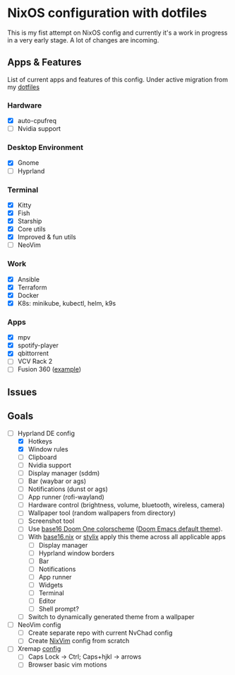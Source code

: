 # NixOS configuration with dotfiles

This is my fist attempt on NixOS config and currently it's a work in progress in a very early stage. A lot of changes are incoming.

## Apps & Features

List of current apps and features of this config.
Under active migration from my [dotfiles](https://github.com/atimofeev/dotfiles)

### Hardware

- [x] auto-cpufreq
- [ ] Nvidia support

### Desktop Environment

- [x] Gnome
- [ ] Hyprland

### Terminal

- [x] Kitty
- [x] Fish
- [x] Starship
- [x] Core utils
- [x] Improved & fun utils
- [ ] NeoVim

### Work

- [x] Ansible
- [x] Terraform
- [x] Docker
- [x] K8s: minikube, kubectl, helm, k9s

### Apps

- [x] mpv
- [x] spotify-player
- [x] qbittorrent
- [ ] VCV Rack 2
- [ ] Fusion 360 ([example](https://github.com/mrshmllow/ryo/blob/73793e6a045a51c7be5bf1d345b6f119e18cf128/desktop/apps/fusion.nix))

## Issues

## Goals

- [ ] Hyprland DE config
  - [x] Hotkeys
  - [x] Window rules
  - [ ] Clipboard
  - [ ] Nvidia support
  - [ ] Display manager (sddm)
  - [ ] Bar (waybar or ags)
  - [ ] Notifications (dunst or ags)
  - [ ] App runner (rofi-wayland)
  - [ ] Hardware control (brightness, volume, bluetooth, wireless, camera)
  - [ ] Wallpaper tool (random wallpapers from directory)
  - [ ] Screenshot tool
  - [ ] Use [base16 Doom One colorscheme](https://github.com/MArpogaus/base16-doom/) ([Doom Emacs default theme](https://github.com/doomemacs/themes/blob/master/themes/doom-one-theme.el)).
  - [ ] With [base16.nix](https://github.com/SenchoPens/base16.nix) or [stylix](https://github.com/danth/stylix) apply this theme across all applicable apps
    - [ ] Display manager
    - [ ] Hyprland window borders
    - [ ] Bar
    - [ ] Notifications
    - [ ] App runner
    - [ ] Widgets
    - [ ] Terminal
    - [ ] Editor
    - [ ] Shell prompt?
  - [ ] Switch to dynamically generated theme from a wallpaper
- [ ] NeoVim config
  - [ ] Create separate repo with current NvChad config
  - [ ] Create [NixVim](https://github.com/nix-community/nixvim) config from scratch
- [ ] Xremap [config](https://www.youtube.com/watch?v=lyxScRCe6bE)
  - [ ] Caps Lock -> Ctrl; Caps+hjkl -> arrows
  - [ ] Browser basic vim motions
